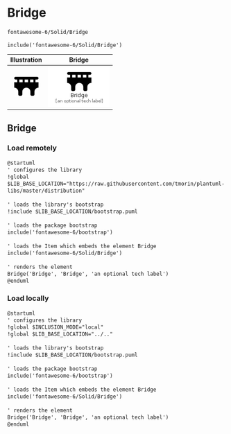 # Bridge


```text
fontawesome-6/Solid/Bridge
```

```text
include('fontawesome-6/Solid/Bridge')
```



| Illustration | Bridge |
| :---: | :---: |
| ![illustration for Illustration](../../fontawesome-6/Solid/Bridge.png) | ![illustration for Bridge](../../fontawesome-6/Solid/Bridge.Local.png) |




## Bridge

### Load remotely
```plantuml
@startuml
' configures the library
!global $LIB_BASE_LOCATION="https://raw.githubusercontent.com/tmorin/plantuml-libs/master/distribution"

' loads the library's bootstrap
!include $LIB_BASE_LOCATION/bootstrap.puml

' loads the package bootstrap
include('fontawesome-6/bootstrap')

' loads the Item which embeds the element Bridge
include('fontawesome-6/Solid/Bridge')

' renders the element
Bridge('Bridge', 'Bridge', 'an optional tech label')
@enduml
```

### Load locally
```plantuml
@startuml
' configures the library
!global $INCLUSION_MODE="local"
!global $LIB_BASE_LOCATION="../.."

' loads the library's bootstrap
!include $LIB_BASE_LOCATION/bootstrap.puml

' loads the package bootstrap
include('fontawesome-6/bootstrap')

' loads the Item which embeds the element Bridge
include('fontawesome-6/Solid/Bridge')

' renders the element
Bridge('Bridge', 'Bridge', 'an optional tech label')
@enduml
```

